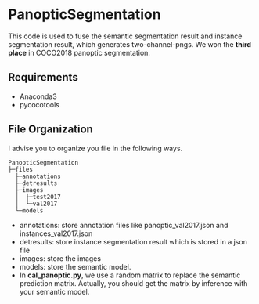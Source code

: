 # PanopticSegmentation
This code is used to fuse the semantic segmentation result and instance segmentation result, which generates two-channel-pngs. We won the **third place** in COCO2018 panoptic segmentation.

## Requirements
+ Anaconda3
+ pycocotools

## File Organization
I advise you to organize you file in the following ways.

```
PanopticSegmentation
├─files
  ├─annotations
  ├─detresults
  ├─images
  │  ├─test2017
  │  └─val2017
  └─models
```
  
+ annotations: store annotation files like panoptic_val2017.json and instances_val2017.json
+ detresults: store instance segmentation result which is stored in a json file
+ images: store the images
+ models: store the semantic model.
 + In **cal_panoptic.py**, we use a random matrix to replace the semantic prediction matrix. Actually, you should get the matrix by inference with your semantic model.
